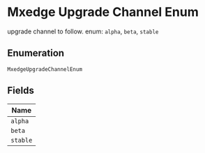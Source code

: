 
# Mxedge Upgrade Channel Enum

upgrade channel to follow. enum: `alpha`, `beta`, `stable`

## Enumeration

`MxedgeUpgradeChannelEnum`

## Fields

| Name |
|  --- |
| `alpha` |
| `beta` |
| `stable` |

